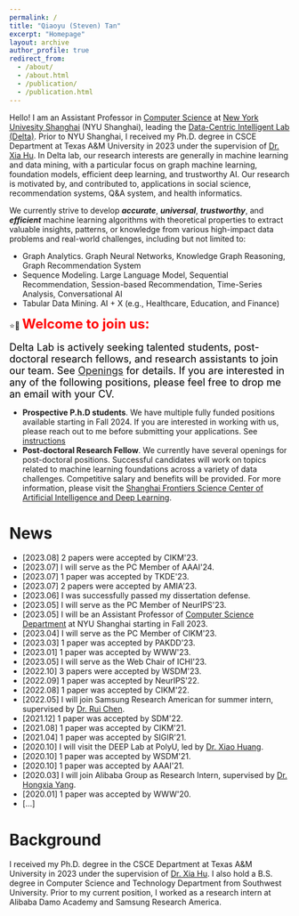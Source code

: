 ```yaml
---
permalink: /
title: "Qiaoyu (Steven) Tan"
excerpt: "Homepage"
layout: archive
author_profile: true
redirect_from: 
  - /about/
  - /about.html
  - /publication/
  - /publication.html
---
```

<!-- 
I am a fifth-year Ph.D. candidate in the [Department of Computer Science and Engineering](https://engineering.tamu.edu/cse/index.html) at Texas A&M University, advised by [Dr. Xia (Ben) Hu](https://cs.rice.edu/~xh37/index.html). My research interests lie in machine learning and data mining, with a particular focus on graph machine learning, self-supervised learning, and tinny machine learning. I aim to develop effective and efficient graph machine learning algorithms to tackle key challenges faced by real-world AI systems, such as the label-scarce issue in social media, the data sparsity and cold-start problems in recommendation systems, and the outlier detection task in high-stake applications such as finance and business. My current research is centered around **Trustworthy Graph Ecosystem**, with a focus on **foundation**, **robustness**, and **efficiency**, to support the deployment of graph algorithms in the industry to realize social benefits. Please feel free to reach out for potential collaboration.   -->

Hello! I am an Assistant Professor in [Computer Science](https://shanghai.nyu.edu/academics/majors/computer-science) at [New York Univesity Shanghai](https://shanghai.nyu.edu/) (NYU Shanghai), leading the [Data-Centric Intelligent Lab (Delta)](https://qiaoyu-tan.github.io/deltalab/). Prior to NYU Shanghai, I received my Ph.D. degree in CSCE Department at Texas A&M University in 2023 under the supervision of [Dr. Xia Hu](https://cs.rice.edu/~xh37/index.html). In Delta lab, our research interests are generally in machine learning and data mining, with a particular focus on graph machine learning, foundation models, efficient deep learning, and trustworthy AI. Our research is motivated by, and contributed to, applications in social science, recommendation systems, Q&A system, and health informatics. 

We currently strive to develop **_accurate_**, **_universal_**, **_trustworthy_**, and **_efficient_** machine learning algorithms with theoretical properties to extract valuable insights, patterns, or knowledge from various high-impact data problems and real-world challenges, including but not limited to:
- Graph Analytics. Graph Neural Networks, Knowledge Graph Reasoning, Graph Recommendation System
- Sequence Modeling. Large Language Model, Sequential Recommendation, Session-based Recommendation, Time-Series Analysis, Conversational AI 
- Tabular Data Mining. AI + X (e.g., Healthcare, Education, and Finance) 


⭐📢 **<font color=red size=5> Welcome to join us:</font>**

<font color=black size=4>Delta Lab is actively seeking talented students, post-doctoral research fellows, and research assistants to join our team. See [Openings](https://qiaoyu-tan.github.io/openings/) for details. 
If you are interested in any of the following positions, please feel free to drop me an email with your CV.</font> 
- **Prospective P.h.D students**. We have multiple fully funded positions available starting in Fall 2024. If you are interested in working with us, please reach out to me before submitting your applications. See [instructions](https://qiaoyu-tan.github.io/openings/)
- **Post-doctoral Research Fellow**. We currently have several openings for post-doctoral positions. Successful candidates will work on topics related to machine learning foundations across a variety of data challenges. Competitive salary and benefits will be provided. For more information, please visit the [ Shanghai Frontiers Science Center of Artificial Intelligence and Deep Learning](https://dail.shanghai.nyu.edu/).
<!--
- **Research Assistant**. We are looking for talented students to join our team as research assistants. As a research assistant, you will receive professional guidance and training to publish scientific papers in top-tier machine learning and data mining conferences. Moreover, competitive salary and allowances will be provided to support your study in Shanghai.
- **Internal Student**. If you are a student within the NYU global system, including the New York, Shanghai, and Abu Dhabi campuses, and are interested in gaining professional experience in machine learning and data mining, please feel free to drop me an email with your CV and latest transcript. 
-->



# News
* \[2023.08\] 2 papers were accepted by CIKM'23. 
* \[2023.07\] I will serve as the PC Member of AAAI'24.
* \[2023.07\] 1 paper was accepted by TKDE'23.
* \[2023.07\] 2 papers were accepted by AMIA'23. 
* \[2023.06\] I was successfully passed my dissertation defense. 
* \[2023.05\] I will serve as the PC Member of NeurIPS'23. 
* \[2023.05\] I will be an Assistant Professor of [Computer Science Department](https://shanghai.nyu.edu/academics/majors/computer-science) at NYU Shanghai starting in Fall 2023. 
* \[2023.04\] I will serve as the PC Member of CIKM'23. 
* \[2023.03\] 1 paper was accepted by PAKDD'23. 
* \[2023.01\] 1 paper was accepted by WWW'23. 
* \[2023.05\] I will serve as the Web Chair of ICHI'23. 
* \[2022.10\] 3 papers were accepted by WSDM'23. 
* \[2022.09\] 1 paper was accepted by NeurIPS'22. 
* \[2022.08\] 1 paper was accepted by CIKM'22. 
* \[2022.05\] I will join Samsung Research American for summer intern, supervised by [Dr. Rui Chen](https://scholar.google.com/citations?user=ngVttWUAAAAJ&hl=en). 
* \[2021.12\] 1 paper was accepted by SDM'22. 
* \[2021.08\] 1 paper was accepted by CIKM'21. 
* \[2021.04\] 1 paper was accepted by SIGIR'21. 
* \[2020.10\] I will visit the DEEP Lab at PolyU, led by [Dr. Xiao Huang](https://www4.comp.polyu.edu.hk/~xiaohuang/index.html).   
* \[2020.10\] 1 paper was accepted by WSDM'21. 
* \[2020.10\] 1 paper was accepted by AAAI'21. 
* \[2020.03\] I will join Alibaba Group as Research Intern, supervised by [Dr. Hongxia Yang](https://sites.google.com/site/hystatistics/).
* \[2020.01\] 1 paper was accepted by WWW'20. 
* \[...\] 

# Background
I received my Ph.D. degree in the  CSCE Department at Texas A&M University in 2023 under the supervision of [Dr. Xia Hu](https://cs.rice.edu/~xh37/index.html). I also hold a B.S. degree in Computer Science and Technology Department from Southwest University. Prior to my current position, I worked as a research intern at Alibaba Damo Academy and Samsung Research America. 
